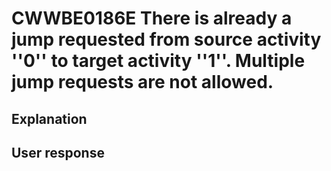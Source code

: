 # CWWBE0186E There is already a jump requested from source activity ''0'' to target activity ''1''. Multiple jump  requests are not allowed.

## Explanation

## User response